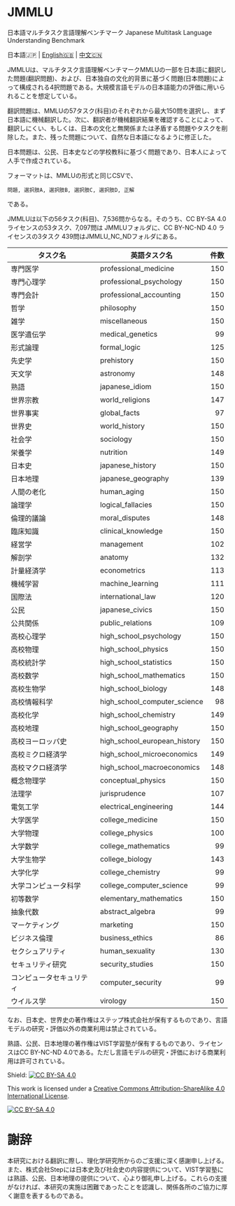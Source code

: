 # JMMLU
日本語マルチタスク言語理解ベンチマーク Japanese Multitask Language Understanding Benchmark

日本語🇯🇵 | [English🇬🇧](readme_en.md) | [中文🇨🇳](readme_ch.md)

JMMLUは、マルチタスク言語理解ベンチマークMMLUの一部を日本語に翻訳した問題(翻訳問題)、および、日本独自の文化的背景に基づく問題(日本問題)によって構成される4択問題である。大規模言語モデルの日本語能力の評価に用いられることを想定している。

翻訳問題は、MMLUの57タスク(科目)のそれぞれから最大150問を選択し、まず日本語に機械翻訳した。次に、翻訳者が機械翻訳結果を確認することによって、翻訳しにくい、もしくは、日本の文化と無関係または矛盾する問題やタスクを削除した。また、残った問題について、自然な日本語になるように修正した。

日本問題は、公民、日本史などの学校教科に基づく問題であり、日本人によって人手で作成されている。

フォーマットは、MMLUの形式と同じCSVで、

```
問題, 選択肢A, 選択肢B, 選択肢C, 選択肢D, 正解
```
である。

JMMLUは以下の56タスク(科目)、7,536問からなる。そのうち、CC BY-SA 4.0 ライセンスの53タスク、7,097問は JMMLUフォルダに、CC BY-NC-ND 4.0 ライセンスの3タスク 439問はJMMLU_NC_NDフォルダにある。

| タスク名 | 英語タスク名 | 件数 |
|---|---|---:|
| 専門医学         | professional_medicine        | 150 |
| 専門心理学        | professional_psychology      | 150 |
| 専門会計         | professional_accounting      | 150 |
| 哲学           | philosophy                   | 150 |
| 雑学           | miscellaneous                | 150 |
| 医学遺伝学        | medical_genetics             | 99  |
| 形式論理         | formal_logic                 | 125 |
| 先史学          | prehistory                   | 150 |
| 天文学          | astronomy                    | 148 |
| 熟語           | japanese_idiom               | 150 |
| 世界宗教         | world_religions              | 147 |
| 世界事実         | global_facts                 | 97  |
| 世界史          | world_history                | 150 |
| 社会学          | sociology                    | 150 |
| 栄養学          | nutrition                    | 149 |
| 日本史          | japanese_history             | 150 |
| 日本地理         | japanese_geography           | 139 |
| 人間の老化        | human_aging                  | 150 |
| 論理学          | logical_fallacies            | 150 |
| 倫理的議論        | moral_disputes               | 148 |
| 臨床知識         | clinical_knowledge           | 150 |
| 経営学          | management                   | 102 |
| 解剖学          | anatomy                      | 132 |
| 計量経済学        | econometrics                 | 113 |
| 機械学習         | machine_learning             | 111 |
| 国際法          | international_law            | 120 |
| 公民           | japanese_civics              | 150 |
| 公共関係         | public_relations             | 109 |
| 高校心理学        | high_school_psychology       | 150 |
| 高校物理         | high_school_physics          | 150 |
| 高校統計学        | high_school_statistics       | 150 |
| 高校数学         | high_school_mathematics      | 150 |
| 高校生物学        | high_school_biology          | 148 |
| 高校情報科学       | high_school_computer_science | 98  |
| 高校化学         | high_school_chemistry        | 149 |
| 高校地理         | high_school_geography        | 150 |
| 高校ヨーロッパ史     | high_school_european_history | 150 |
| 高校ミクロ経済学     | high_school_microeconomics   | 149 |
| 高校マクロ経済学     | high_school_macroeconomics   | 148 |
| 概念物理学        | conceptual_physics           | 150 |
| 法理学          | jurisprudence                | 107 |
| 電気工学         | electrical_engineering       | 144 |
| 大学医学         | college_medicine             | 150 |
| 大学物理         | college_physics              | 100 |
| 大学数学         | college_mathematics          | 99  |
| 大学生物学        | college_biology              | 143 |
| 大学化学         | college_chemistry            | 99  |
| 大学コンピュータ科学   | college_computer_science     | 99  |
| 初等数学         | elementary_mathematics       | 150 |
| 抽象代数         | abstract_algebra             | 99  |
| マーケティング      | marketing                    | 150 |
| ビジネス倫理       | business_ethics              | 86  |
| セクシュアリティ     | human_sexuality              | 130 |
| セキュリティ研究     | security_studies             | 150 |
| コンピュータセキュリティ | computer_security            | 99  |
| ウイルス学        | virology                     | 150 |


なお、日本史、世界史の著作権はステップ株式会社が保有するものであり、言語モデルの研究・評価以外の商業利用は禁止されている。

熟語、公民、日本地理の著作権はVIST学習塾が保有するものであり、ライセンスはCC BY-NC-ND 4.0である。ただし言語モデルの研究・評価における商業利用は許可されている。

Shield: [![CC BY-SA 4.0][cc-by-sa-shield]][cc-by-sa]

This work is licensed under a
[Creative Commons Attribution-ShareAlike 4.0 International License][cc-by-sa].

[![CC BY-SA 4.0][cc-by-sa-image]][cc-by-sa]

[cc-by-sa]: http://creativecommons.org/licenses/by-sa/4.0/
[cc-by-sa-image]: https://licensebuttons.net/l/by-sa/4.0/88x31.png
[cc-by-sa-shield]: https://img.shields.io/badge/License-CC%20BY--SA%204.0-lightgrey.svg
# 謝辞

本研究における翻訳に際し、理化学研究所からのご支援に深く感謝申し上げる。また、株式会社Stepには日本史及び社会史の内容提供について、VIST学習塾には熟語、公民、日本地理の提供について、心より御礼申し上げる。これらの支援がなければ、本研究の実施は困難であったことを認識し、関係各所のご協力に厚く謝意を表するものである。

